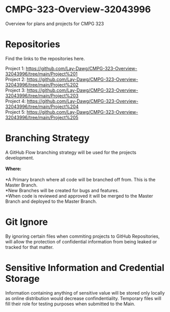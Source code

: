 # CMPG-323-Overview-32043996
Overview for plans and projects for CMPG 323

# Repositories
Find the links to the repositories here.

Project 1: https://github.com/Lay-Dawg/CMPG-323-Overview-32043996/tree/main/Project%201 <br>
Project 2: https://github.com/Lay-Dawg/CMPG-323-Overview-32043996/tree/main/Project%202 <br>
Project 3: https://github.com/Lay-Dawg/CMPG-323-Overview-32043996/tree/main/Project%203 <br>
Project 4: https://github.com/Lay-Dawg/CMPG-323-Overview-32043996/tree/main/Project%204 <br>
Project 5: https://github.com/Lay-Dawg/CMPG-323-Overview-32043996/tree/main/Project%205 <br>

# Branching Strategy
A GitHub Flow branching strategy will be used for the projects development. <br>
<br>
**Where:** <br>
<br>
*A Primary branch where all code will be branched off from. This is the Master Branch. <br>
*New Branches will be created for bugs and features. <br>
*When code is reviewed and approved it will be merged to the Master Branch and deployed to the Master Branch. <br>

# Git Ignore
By ignoring certain files when commiting projects to GitHub Repositories, will allow the protection of confidential information from being leaked or tracked for that matter.

# Sensitive Information and Credential Storage
Information containing anything of sensitive value will be stored only locally as online distribution would decrease confindentiality. Temporary files will fill their role for testing purposes when submitted to the Main.
